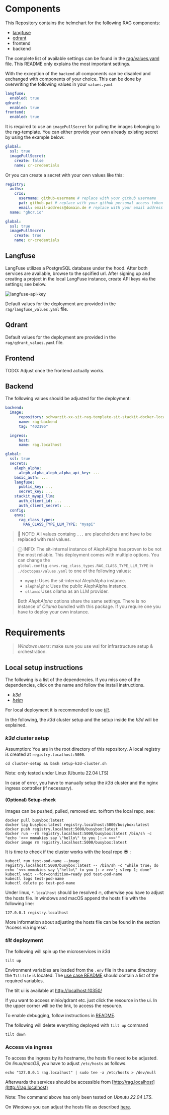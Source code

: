 # Components

This Repository contains the helmchart for the following RAG components:
- [langfuse](https://langfuse.com/)
- [qdrant](https://qdrant.tech/)
- frontend
- backend

The complete list of available settings can be found in the [rag/values.yaml](rag/values.yaml) file.
This README only explains the most important settings.

With the exception of the `backend` all components can be disabled and exchanged with components of your choice.
This can be done by overwriting the following values in your `values.yaml`
```yaml
langfuse:
  enabled: true
qdrant:
  enabled: true
frontend:
  enabled: true
```

It is required to use an `imagePullSecret` for pulling the images belonging to the rag-template.
You can either provide your own already existing secret by using the example below:
```yaml
global:
  ssl: true
  imagePullSecret:
    create: false
    name: cr-credentials
```
Or you can create a secret with your own values like this:
```yaml
registry:
  auths:
    crIo:
      username: github-username # replace with your github username
      pat: github-pat # replace with your github personal access token
      email: email-address@domain.de # replace with your email address
  name: "ghcr.io"

global:
  ssl: true
  imagePullSecret:
    create: true
    name: cr-credentials
```

## Langfuse

LangFuse utilizes a PostgreSQL database under the hood. After both services are available, browse to the spcified url.
After signing up and creating a project in the local LangFuse instance, create API keys via the settings; see below.

![langfuse-api-key](./figures/langfuse-api-access.png)

Default values for the deployment are provided in the `rag/langfuse_values.yaml` file.

## Qdrant

Default values for the deployment are provided in the `rag/qdrant_values.yaml` file.

## Frontend
TODO: Adjust once the frontend actually works.

## Backend

The following values should be adjusted for the deployment:
```yaml
backend:
  image:
      repository: schwarzit-xx-sit-rag-template-sit-stackit-docker-local.jfrog.io
      name: rag-backend
      tag: "402196"

  ingress:
      host:
      name: rag.localhost

global:
  ssl: true
  secrets:
    aleph_alpha:
      aleph_alpha_aleph_alpha_api_key: ...
    basic_auth: ...
    langfuse:
      public_key: ...
      secret_key: ...
    stackit_myapi_llm:
      auth_client_id: ...
      auth_client_secret: ...
  config:
    envs:
      rag_class_types:
        RAG_CLASS_TYPE_LLM_TYPE: "myapi"

```
> 📝 NOTE: All values containg `...` are placeholders and have to be replaced with real values.

> ⓘ INFO: The sit-internal instance of AlephAlpha has proven to be not the most reliable.
> This deployment comes with multiple options. You can change the `global.config.envs.rag_class_types.RAG_CLASS_TYPE_LLM_TYPE` in `./doctopus/values.yaml` to one of the following values:
> - `myapi`: Uses the sit-internal AlephAlpha instance.
> - `alephalpha`: Uses the public AlephAlpha instance.
> - `ollama`: Uses ollama as an LLM provider.
>
> Both *AlephAlpha* options share the same settings. There is no instance of *Ollama* bundled with this package. If you require one you have to deploy your own instance.



# Requirements

> *Windows users*: make sure you use wsl for infrastructure setup & orchestration.


## Local setup instructions

The following is a list of the dependencies. If you miss one of the dependencies, click on the name and follow the install instructions.

- [*k3d*](https://k3d.io/v5.6.0/#installation)
- [*helm*](https://helm.sh/docs/intro/install/)

For local deployment it is recommended to use [*tilt*](https://docs.tilt.dev/install.html).

In the following, the *k3d* cluster setup and the setup inside the *k3d* will be explained.

### *k3d* cluster setup

Assumption: You are in the root directory of this repository. A local registry is created at `registry.localhost:5000`.

```shell
cd cluster-setup && bash setup-k3d-cluster.sh
```

Note: only tested under Linux (Ubuntu 22.04 LTS)

In case of error, you have to manually setup the *k3d* cluster and the nginx ingress controller (if necessary).

#### (Optional) Setup-check

Images can be pushed, pulled, removed etc. to/from the local repo, see:

```shell
docker pull busybox:latest
docker tag busybox:latest registry.localhost:5000/busybox:latest
docker push registry.localhost:5000/busybox:latest
docker run --rm registry.localhost:5000/busybox:latest /bin/sh -c "echo '<<< mmmakies say \"hello\" to you ]:-> >>>'"
docker image rm registry.localhost:5000/busybox:latest
```


It is time to check if the cluster works with the local repo :sunglasses: :

```shell
kubectl run test-pod-name --image registry.localhost:5000/busybox:latest -- /bin/sh -c "while true; do echo '<<< mmmakies say \"hello\" to you ]:-> >>>'; sleep 1; done"
kubectl wait --for=condition=ready pod test-pod-name
kubectl logs test-pod-name
kubectl delete po test-pod-name
```

Under linux, `*.localhost` should be resolved :fire:, otherwise you have to adjust the hosts file. In windows and macOS append the hosts file with the following line:

```shell
127.0.0.1 registry.localhost
```

More information about adjusting the hosts file can be found in the section 'Access via ingress'.


### *tilt* deployment

The following will spin up the microservices in *k3d*

```shell
tilt up
```

Environment variables are loaded from the `.env` file in the same directory the `Tiltfile` is located. The [use case README](../README.md#installation--usage) should contain a list of the required variables.

The tilt ui is available at [http://localhost:10350/](http://localhost:10350/)

If you want to access minio/qdrant etc. just click the resource in the ui. In the upper corner will be the link, to access the resource.

To enable debugging, follow instructions in [README](../README.md).

The following will delete everything deployed with `tilt up` command

```shell
tilt down
```

### Access via ingress

To access the ingress by its hostname, the hosts file need to be adjusted. On *linux/macOS*, you have to adjust `/etc/hosts` as follows.

```shell
echo "127.0.0.1 rag.localhost" | sudo tee -a /etc/hosts > /dev/null
```

Afterwards the services should be accessible from [http://rag.localhost](http://rag.localhost)

Note: The command above has only been tested on *Ubnutu 22.04 LTS*.

On *Windows* you can adjust the hosts file as described [here](https://docs.digitalocean.com/products/paperspace/machines/how-to/edit-windows-hosts-file/).

